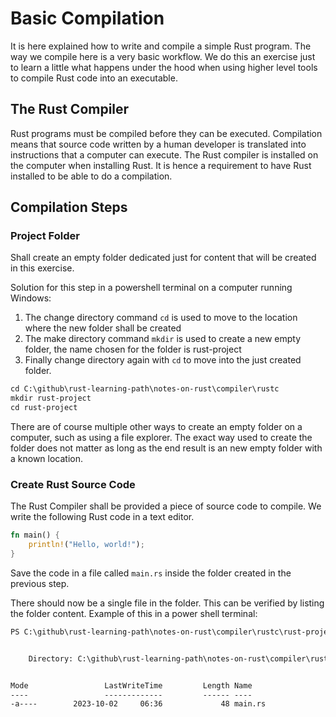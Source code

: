 # Basic Compilation

It is here explained how to write and compile a simple Rust program. The way we compile here is a very basic workflow. We do this an exercise just to learn a little what happens under the hood when using higher level tools to compile Rust code into an executable.

## The Rust Compiler

Rust programs must be compiled before they can be executed. Compilation means that source code written by a human developer is translated into instructions that a computer can execute. The Rust compiler is installed on the computer when installing Rust. It is hence a requirement to have Rust installed to be able to do a compilation.

## Compilation Steps

### Project Folder

Shall create an empty folder dedicated just for content that will be created in this exercise.

Solution for this step in a powershell terminal on a computer running Windows:

1. The change directory command `cd` is used to move to the location where the new folder shall be created
2. The make directory command `mkdir` is used to create a new empty folder, the name chosen for the folder is rust-project
3. Finally change directory again with `cd` to move into the just created folder.

```txt
cd C:\github\rust-learning-path\notes-on-rust\compiler\rustc
mkdir rust-project
cd rust-project
```

There are of course multiple other ways to create an empty folder on a computer, such as using a file explorer. The exact way used to create the folder does not matter as long as the end result is an new empty folder with a known location.

### Create Rust Source Code

The Rust Compiler shall be provided a piece of source code to compile. We write the following Rust code in a text editor.

```rust
fn main() {
    println!("Hello, world!");
}
```

Save the code in a file called `main.rs` inside the folder created in the previous step.

There should now be a single file in the folder. This can be verified by listing the folder content. Example of this in a power shell terminal:

```txt
PS C:\github\rust-learning-path\notes-on-rust\compiler\rustc\rust-project> ls


    Directory: C:\github\rust-learning-path\notes-on-rust\compiler\rustc\rust-project


Mode                 LastWriteTime         Length Name
----                 -------------         ------ ----
-a----        2023-10-02     06:36             48 main.rs

```